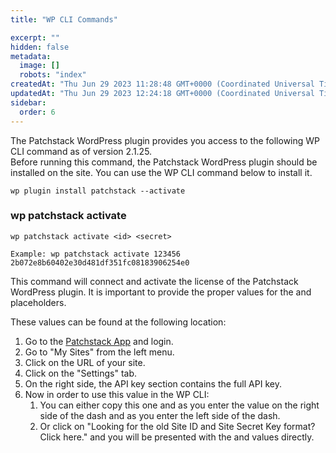 ```yaml
---
title: "WP CLI Commands"

excerpt: ""
hidden: false
metadata: 
  image: []
  robots: "index"
createdAt: "Thu Jun 29 2023 11:28:48 GMT+0000 (Coordinated Universal Time)"
updatedAt: "Thu Jun 29 2023 12:24:18 GMT+0000 (Coordinated Universal Time)"
sidebar:
  order: 6
---
```

The Patchstack WordPress plugin provides you access to the following WP CLI command as of version 2.1.25.  
Before running this command, the Patchstack WordPress plugin should be installed on the site. You can use the WP CLI command below to install it.

```
wp plugin install patchstack --activate
```

### wp patchstack activate

```
wp patchstack activate <id> <secret>
  
Example: wp patchstack activate 123456 2b072e8b60402e30d481df351fc08183906254e0
```

This command will connect and activate the license of the Patchstack WordPress plugin. It is important to provide the proper values for the <id> and <secret> placeholders.

These values can be found at the following location: 

1. Go to the [Patchstack App](https://app.patchstack.com/) and login.
2. Go to "My Sites" from the left menu.
3. Click on the URL of your site.
4. Click on the "Settings" tab.
5. On the right side, the API key section contains the full API key.
6. Now in order to use this value in the WP CLI:
   1. You can either copy this one and as <id> you enter the value on the right side of the dash and as <secret> you enter the left side of the dash.
   2. Or click on "Looking for the old Site ID and Site Secret Key format? Click here." and you will be presented with the <id> and <secret> values directly.
